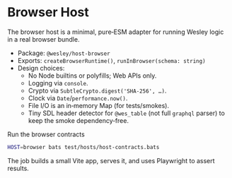 # Browser Host

The browser host is a minimal, pure‑ESM adapter for running Wesley logic in a real browser bundle.

- Package: `@wesley/host-browser`
- Exports: `createBrowserRuntime()`, `runInBrowser(schema: string)`
- Design choices:
  - No Node builtins or polyfills; Web APIs only.
  - Logging via `console`.
  - Crypto via `SubtleCrypto.digest('SHA-256', …)`.
  - Clock via `Date`/`performance.now()`.
  - File I/O is an in‑memory Map (for tests/smokes).
  - Tiny SDL header detector for `@wes_table` (not full `graphql` parser) to keep the smoke dependency‑free.

Run the browser contracts

```bash
HOST=browser bats test/hosts/host-contracts.bats
```

The job builds a small Vite app, serves it, and uses Playwright to assert results.

